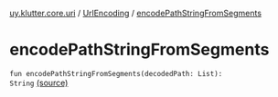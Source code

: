 [uy.klutter.core.uri](../index.md) / [UrlEncoding](index.md) / [encodePathStringFromSegments](.)


# encodePathStringFromSegments
<code>fun encodePathStringFromSegments(decodedPath: List<String>): String</code> [(source)](https://github.com/kohesive/klutter/blob/master/core-jdk6/src/main/kotlin/uy/klutter/core/uri/UrlEncoding.kt#L436)<br/>

